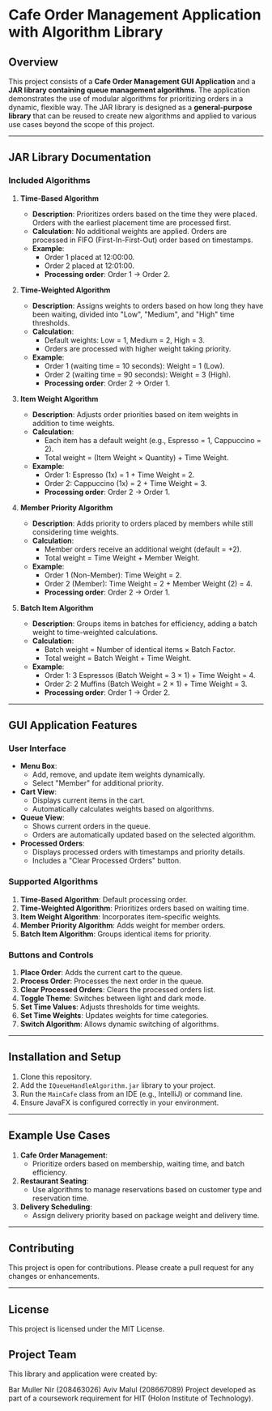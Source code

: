 # Cafe Order Management Application with Algorithm Library

## Overview

This project consists of a **Cafe Order Management GUI Application** and a **JAR library containing queue management algorithms**. The application demonstrates the use of modular algorithms for prioritizing orders in a dynamic, flexible way. The JAR library is designed as a **general-purpose library** that can be reused to create new algorithms and applied to various use cases beyond the scope of this project.

---

## JAR Library Documentation

### Included Algorithms
1. **Time-Based Algorithm**
    - **Description**: Prioritizes orders based on the time they were placed. Orders with the earliest placement time are processed first.
    - **Calculation**: No additional weights are applied. Orders are processed in FIFO (First-In-First-Out) order based on timestamps.
    - **Example**:
        - Order 1 placed at 12:00:00.
        - Order 2 placed at 12:01:00.
        - **Processing order**: Order 1 -> Order 2.

2. **Time-Weighted Algorithm**
    - **Description**: Assigns weights to orders based on how long they have been waiting, divided into "Low", "Medium", and "High" time thresholds.
    - **Calculation**:
        - Default weights: Low = 1, Medium = 2, High = 3.
        - Orders are processed with higher weight taking priority.
    - **Example**:
        - Order 1 (waiting time = 10 seconds): Weight = 1 (Low).
        - Order 2 (waiting time = 90 seconds): Weight = 3 (High).
        - **Processing order**: Order 2 -> Order 1.

3. **Item Weight Algorithm**
    - **Description**: Adjusts order priorities based on item weights in addition to time weights.
    - **Calculation**:
        - Each item has a default weight (e.g., Espresso = 1, Cappuccino = 2).
        - Total weight = (Item Weight × Quantity) + Time Weight.
    - **Example**:
        - Order 1: Espresso (1x) = 1 + Time Weight = 2.
        - Order 2: Cappuccino (1x) = 2 + Time Weight = 3.
        - **Processing order**: Order 2 -> Order 1.

4. **Member Priority Algorithm**
    - **Description**: Adds priority to orders placed by members while still considering time weights.
    - **Calculation**:
        - Member orders receive an additional weight (default = +2).
        - Total weight = Time Weight + Member Weight.
    - **Example**:
        - Order 1 (Non-Member): Time Weight = 2.
        - Order 2 (Member): Time Weight = 2 + Member Weight (2) = 4.
        - **Processing order**: Order 2 -> Order 1.

5. **Batch Item Algorithm**
    - **Description**: Groups items in batches for efficiency, adding a batch weight to time-weighted calculations.
    - **Calculation**:
        - Batch weight = Number of identical items × Batch Factor.
        - Total weight = Batch Weight + Time Weight.
    - **Example**:
        - Order 1: 3 Espressos (Batch Weight = 3 × 1) + Time Weight = 4.
        - Order 2: 2 Muffins (Batch Weight = 2 × 1) + Time Weight = 3.
        - **Processing order**: Order 1 -> Order 2.

---

## GUI Application Features

### User Interface
- **Menu Box**:
    - Add, remove, and update item weights dynamically.
    - Select "Member" for additional priority.
- **Cart View**:
    - Displays current items in the cart.
    - Automatically calculates weights based on algorithms.
- **Queue View**:
    - Shows current orders in the queue.
    - Orders are automatically updated based on the selected algorithm.
- **Processed Orders**:
    - Displays processed orders with timestamps and priority details.
    - Includes a "Clear Processed Orders" button.

### Supported Algorithms
1. **Time-Based Algorithm**: Default processing order.
2. **Time-Weighted Algorithm**: Prioritizes orders based on waiting time.
3. **Item Weight Algorithm**: Incorporates item-specific weights.
4. **Member Priority Algorithm**: Adds weight for member orders.
5. **Batch Item Algorithm**: Groups identical items for priority.

### Buttons and Controls
1. **Place Order**: Adds the current cart to the queue.
2. **Process Order**: Processes the next order in the queue.
3. **Clear Processed Orders**: Clears the processed orders list.
4. **Toggle Theme**: Switches between light and dark mode.
5. **Set Time Values**: Adjusts thresholds for time weights.
6. **Set Time Weights**: Updates weights for time categories.
7. **Switch Algorithm**: Allows dynamic switching of algorithms.

---

## Installation and Setup

1. Clone this repository.
2. Add the `IQueueHandleAlgorithm.jar` library to your project.
3. Run the `MainCafe` class from an IDE (e.g., IntelliJ) or command line.
4. Ensure JavaFX is configured correctly in your environment.

---

## Example Use Cases
1. **Cafe Order Management**:
    - Prioritize orders based on membership, waiting time, and batch efficiency.
2. **Restaurant Seating**:
    - Use algorithms to manage reservations based on customer type and reservation time.
3. **Delivery Scheduling**:
    - Assign delivery priority based on package weight and delivery time.

---

## Contributing

This project is open for contributions. Please create a pull request for any changes or enhancements.

---

## License

This project is licensed under the MIT License.

## Project Team
This library and application were created by:

Bar Muller Nir (208463026)
Aviv Malul (208667089)
Project developed as part of a coursework requirement for HIT (Holon Institute of Technology).

